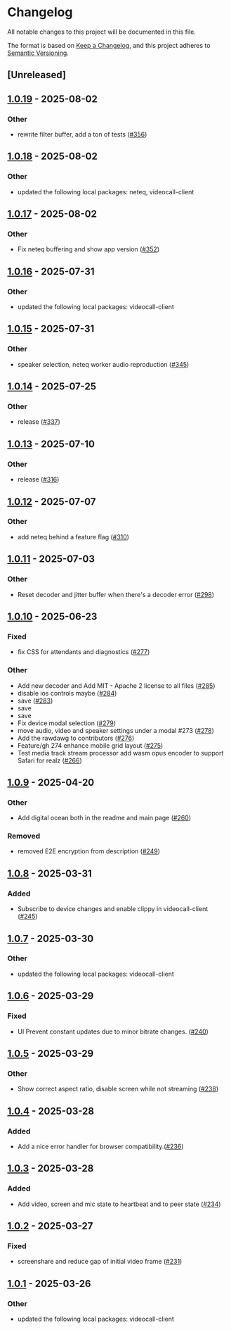 # Changelog

All notable changes to this project will be documented in this file.

The format is based on [Keep a Changelog](https://keepachangelog.com/en/1.0.0/),
and this project adheres to [Semantic Versioning](https://semver.org/spec/v2.0.0.html).

## [Unreleased]

## [1.0.19](https://github.com/security-union/videocall-rs/compare/videocall-ui-v1.0.18...videocall-ui-v1.0.19) - 2025-08-02

### Other

- rewrite filter buffer, add a ton of tests  ([#356](https://github.com/security-union/videocall-rs/pull/356))

## [1.0.18](https://github.com/security-union/videocall-rs/compare/videocall-ui-v1.0.17...videocall-ui-v1.0.18) - 2025-08-02

### Other

- updated the following local packages: neteq, videocall-client

## [1.0.17](https://github.com/security-union/videocall-rs/compare/videocall-ui-v1.0.16...videocall-ui-v1.0.17) - 2025-08-02

### Other

- Fix neteq buffering and show app version ([#352](https://github.com/security-union/videocall-rs/pull/352))

## [1.0.16](https://github.com/security-union/videocall-rs/compare/videocall-ui-v1.0.15...videocall-ui-v1.0.16) - 2025-07-31

### Other

- updated the following local packages: videocall-client

## [1.0.15](https://github.com/security-union/videocall-rs/compare/videocall-ui-v1.0.14...videocall-ui-v1.0.15) - 2025-07-31

### Other

- speaker selection, neteq worker audio reproduction ([#345](https://github.com/security-union/videocall-rs/pull/345))

## [1.0.14](https://github.com/security-union/videocall-rs/compare/videocall-ui-v1.0.13...videocall-ui-v1.0.14) - 2025-07-25

### Other

- release ([#337](https://github.com/security-union/videocall-rs/pull/337))

## [1.0.13](https://github.com/security-union/videocall-rs/compare/videocall-ui-v1.0.12...videocall-ui-v1.0.13) - 2025-07-10

### Other

- release ([#316](https://github.com/security-union/videocall-rs/pull/316))

## [1.0.12](https://github.com/security-union/videocall-rs/compare/videocall-ui-v1.0.11...videocall-ui-v1.0.12) - 2025-07-07

### Other

- add neteq behind a feature flag ([#310](https://github.com/security-union/videocall-rs/pull/310))

## [1.0.11](https://github.com/security-union/videocall-rs/compare/videocall-ui-v1.0.10...videocall-ui-v1.0.11) - 2025-07-03

### Other

- Reset decoder and jitter buffer when there's a decoder error ([#298](https://github.com/security-union/videocall-rs/pull/298))

## [1.0.10](https://github.com/security-union/videocall-rs/compare/videocall-ui-v1.0.9...videocall-ui-v1.0.10) - 2025-06-23

### Fixed

- fix CSS for attendants and diagnostics ([#277](https://github.com/security-union/videocall-rs/pull/277))

### Other

- Add new decoder and Add MIT - Apache 2 license to all files ([#285](https://github.com/security-union/videocall-rs/pull/285))
- disable ios controls maybe ([#284](https://github.com/security-union/videocall-rs/pull/284))
- save ([#283](https://github.com/security-union/videocall-rs/pull/283))
- save
- save
- Fix device modal selection ([#279](https://github.com/security-union/videocall-rs/pull/279))
- move audio, video and speaker settings under a modal #273 ([#278](https://github.com/security-union/videocall-rs/pull/278))
- Add the rawdawg to contributors ([#276](https://github.com/security-union/videocall-rs/pull/276))
- Feature/gh 274 enhance mobile grid layout ([#275](https://github.com/security-union/videocall-rs/pull/275))
- Test media track stream processor add wasm opus encoder to support Safari for realz ([#266](https://github.com/security-union/videocall-rs/pull/266))

## [1.0.9](https://github.com/security-union/videocall-rs/compare/videocall-ui-v1.0.8...videocall-ui-v1.0.9) - 2025-04-20

### Other

- Add digital ocean both in the readme and main page ([#260](https://github.com/security-union/videocall-rs/pull/260))

### Removed

- removed E2E encryption from description ([#249](https://github.com/security-union/videocall-rs/pull/249))

## [1.0.8](https://github.com/security-union/videocall-rs/compare/videocall-ui-v1.0.7...videocall-ui-v1.0.8) - 2025-03-31

### Added

- Subscribe to device changes and enable clippy in videocall-client ([#245](https://github.com/security-union/videocall-rs/pull/245))

## [1.0.7](https://github.com/security-union/videocall-rs/compare/videocall-ui-v1.0.6...videocall-ui-v1.0.7) - 2025-03-30

### Other

- updated the following local packages: videocall-client

## [1.0.6](https://github.com/security-union/videocall-rs/compare/videocall-ui-v1.0.5...videocall-ui-v1.0.6) - 2025-03-29

### Fixed

- UI Prevent constant updates due to minor bitrate changes. ([#240](https://github.com/security-union/videocall-rs/pull/240))

## [1.0.5](https://github.com/security-union/videocall-rs/compare/videocall-ui-v1.0.4...videocall-ui-v1.0.5) - 2025-03-29

### Other

- Show correct aspect ratio, disable screen while not streaming ([#238](https://github.com/security-union/videocall-rs/pull/238))

## [1.0.4](https://github.com/security-union/videocall-rs/compare/videocall-ui-v1.0.3...videocall-ui-v1.0.4) - 2025-03-28

### Added

- Add a nice error handler for browser compatibility.([#236](https://github.com/security-union/videocall-rs/pull/236))

## [1.0.3](https://github.com/security-union/videocall-rs/compare/videocall-ui-v1.0.2...videocall-ui-v1.0.3) - 2025-03-28

### Added

- Add video, screen and mic state to heartbeat and to peer state ([#234](https://github.com/security-union/videocall-rs/pull/234))

## [1.0.2](https://github.com/security-union/videocall-rs/compare/videocall-ui-v1.0.1...videocall-ui-v1.0.2) - 2025-03-27

### Fixed

- screenshare and reduce gap of initial video frame ([#231](https://github.com/security-union/videocall-rs/pull/231))

## [1.0.1](https://github.com/security-union/videocall-rs/compare/videocall-ui-v1.0.0...videocall-ui-v1.0.1) - 2025-03-26

### Other

- updated the following local packages: videocall-client
